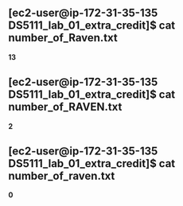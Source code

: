 ## [ec2-user@ip-172-31-35-135 DS5111_lab_01_extra_credit]$ cat number_of_Raven.txt <br>
**13**

## [ec2-user@ip-172-31-35-135 DS5111_lab_01_extra_credit]$ cat number_of_RAVEN.txt <br>
**2**

## [ec2-user@ip-172-31-35-135 DS5111_lab_01_extra_credit]$ cat number_of_raven.txt <br>
**0**
